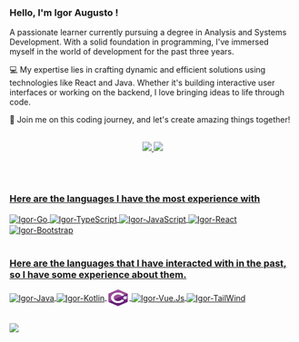 ### Hello, I'm Igor Augusto !

A passionate learner currently pursuing a degree in Analysis and Systems Development. With a solid foundation in programming, I've immersed myself in the world of development for the past three years.

💻 My expertise lies in crafting dynamic and efficient solutions using technologies like React and Java. Whether it's building interactive user interfaces or working on the backend, I love bringing ideas to life through code.

🚀 Join me on this coding journey, and let's create amazing things together!
<br><br>

<div align="center">
  <a href="https://github.com/IgorAugussto">
  <img height="145em" src="https://github-readme-stats.vercel.app/api?username=IgorAugussto&show_icons=true&theme=github_dark&include_all_commits=true&count_private=true"/>
  <img height="145em" src="https://github-readme-stats.vercel.app/api/top-langs/?username=IgorAugussto&layout=compact&langs_count=7&theme=github_dark"/>
</div>
    
<br><br>
  
  ### Here are the languages ​​I have the most experience with
  <div style="display: inline_block">
    <img align="center" alt="Igor-Go" height="30" width="40" src="https://cdn.jsdelivr.net/gh/devicons/devicon@latest/icons/go/go-original-wordmark.svg">
    <img align="center" alt="Igor-TypeScript" height="30" width="40" src="https://cdn.jsdelivr.net/gh/devicons/devicon@latest/icons/typescript/typescript-original.svg">
    <img align="center" alt="Igor-JavaScript" height="30" width="40" src="https://cdn.jsdelivr.net/gh/devicons/devicon/icons/javascript/javascript-original.svg">
    <img align="center" alt="Igor-React" height="30" width="40" src="https://cdn.jsdelivr.net/gh/devicons/devicon/icons/react/react-original.svg">
    <img align="center" alt="Igor-Bootstrap" height="30" width="40" src="https://cdn.jsdelivr.net/gh/devicons/devicon@latest/icons/bootstrap/bootstrap-original.svg">
  <div>

  <br>

   ### Here are the languages that I have interacted with in the past, so I have some experience about them.
  <div style="display: inline_block">
    <img align="center" alt="Igor-Java" height="40" width="40" src="https://cdn.jsdelivr.net/gh/devicons/devicon/icons/java/java-original.svg">
    <img align="center" alt="Igor-Kotlin" height="27" width="35" src="https://cdn.jsdelivr.net/gh/devicons/devicon/icons/kotlin/kotlin-original.svg">
    <img align="center" alt="Igor-Csharp" height="30" width="40" src="https://raw.githubusercontent.com/devicons/devicon/master/icons/csharp/csharp-original.svg">
    <img align="center" alt="Igor-Vue.Js" height="30" width="40" src="https://cdn.jsdelivr.net/gh/devicons/devicon@latest/icons/vuejs/vuejs-original.svg">
    <img align="center" alt="Igor-TailWind" height="30" width="40" src="https://cdn.jsdelivr.net/gh/devicons/devicon@latest/icons/tailwindcss/tailwindcss-original.svg">
  </div>

  ##
  
  <div>
  <a href="https://www.linkedin.com/in/igor-augusto-5353a8191" target="_blank"><img src="https://img.shields.io/badge/-LinkedIn-%230077B5?style=for-the-badge&logo=linkedin&logoColor=white" target="_blank"></a>
  </div>
